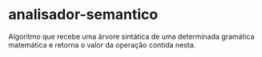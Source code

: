 # analisador-semantico
Algoritmo que recebe uma árvore sintática de uma determinada gramática matemática e retorna o valor da operação contida nesta.
